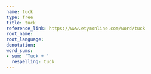 ```yaml
---
name: tuck
type: free
title: tuck
reference_link: https://www.etymonline.com/word/tuck
root_name: 
root_language: 
denotation: 
word_sums:
- sum: 'Tuck + '
  respelling: tuck
---
```

